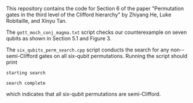 This repository contains the code for Section 6 of the paper "Permutation gates in the third level of the Clifford hierarchy" by Zhiyang He, Luke Robitaille, and Xinyu Tan.


The `gott_moch_conj_magma.txt` script checks our counterexample on seven qubits as shown in Section 5.1 and Figure 3. 

The `six_qubits_perm_search.cpp` script conducts the search for any non--semi-Clifford gates on all six-qubit permutations. Running the script should print
```console
starting search

search complete
```
which indicates that all six-qubit permutations are semi-Clifford. 